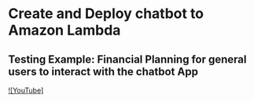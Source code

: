 # Create and Deploy chatbot to Amazon Lambda

## Testing Example: Financial Planning for general users to interact with the chatbot App


[![YouTube]]([https://youtu.be/NoqC6PsxA_U?t=444](https://www.youtube.com/shorts/PnaBODZeALE))





